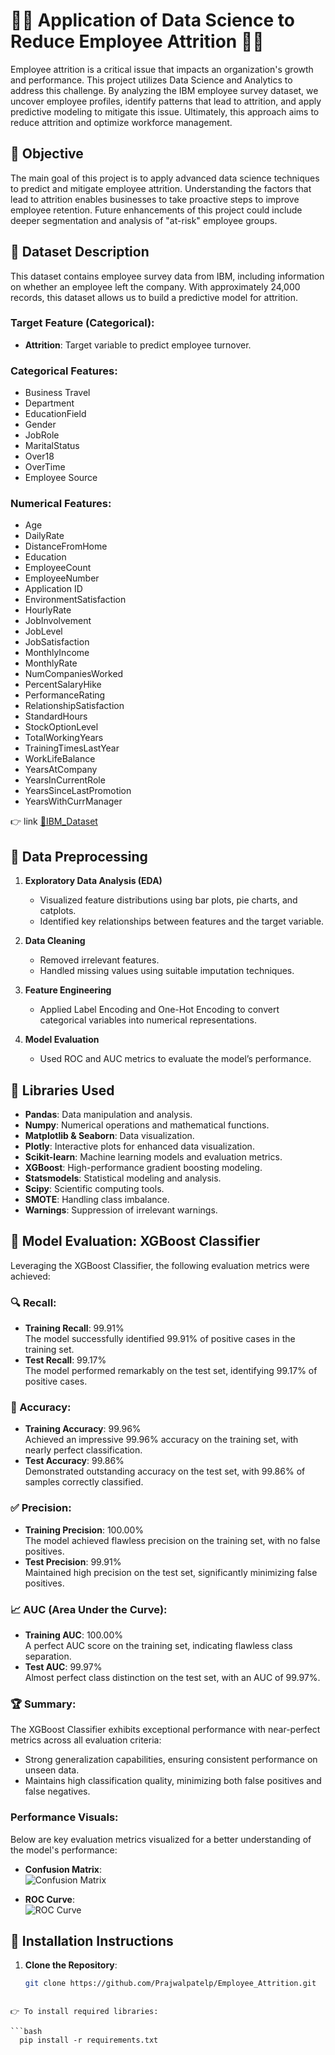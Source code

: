# 👨‍💼 Application of Data Science to Reduce Employee Attrition 👨‍💼

Employee attrition is a critical issue that impacts an organization's growth and performance. This project utilizes Data Science and Analytics to address this challenge. By analyzing the IBM employee survey dataset, we uncover employee profiles, identify patterns that lead to attrition, and apply predictive modeling to mitigate this issue. Ultimately, this approach aims to reduce attrition and optimize workforce management.

## 🚀 Objective

The main goal of this project is to apply advanced data science techniques to predict and mitigate employee attrition. Understanding the factors that lead to attrition enables businesses to take proactive steps to improve employee retention. Future enhancements of this project could include deeper segmentation and analysis of "at-risk" employee groups.

## 🛑 Dataset Description

This dataset contains employee survey data from IBM, including information on whether an employee left the company. With approximately 24,000 records, this dataset allows us to build a predictive model for attrition.

### Target Feature (Categorical):
- **Attrition**: Target variable to predict employee turnover.

### Categorical Features:
- Business Travel
- Department
- EducationField
- Gender
- JobRole
- MaritalStatus
- Over18
- OverTime
- Employee Source

### Numerical Features:
- Age
- DailyRate
- DistanceFromHome
- Education
- EmployeeCount
- EmployeeNumber
- Application ID
- EnvironmentSatisfaction
- HourlyRate
- JobInvolvement
- JobLevel
- JobSatisfaction
- MonthlyIncome
- MonthlyRate
- NumCompaniesWorked
- PercentSalaryHike
- PerformanceRating
- RelationshipSatisfaction
- StandardHours
- StockOptionLevel
- TotalWorkingYears
- TrainingTimesLastYear
- WorkLifeBalance
- YearsAtCompany
- YearsInCurrentRole
- YearsSinceLastPromotion
- YearsWithCurrManager

👉 link  [ 🔗IBM_Dataset](https://www.kaggle.com/datasets/pavansubhasht/ibm-hr-analytics-attrition-dataset)

## 🛑 Data Preprocessing

1. **Exploratory Data Analysis (EDA)**  
   - Visualized feature distributions using bar plots, pie charts, and catplots.  
   - Identified key relationships between features and the target variable.

2. **Data Cleaning**  
   - Removed irrelevant features.  
   - Handled missing values using suitable imputation techniques.

3. **Feature Engineering**  
   - Applied Label Encoding and One-Hot Encoding to convert categorical variables into numerical representations.

4. **Model Evaluation**  
   - Used ROC and AUC metrics to evaluate the model’s performance.

## 🛑 Libraries Used

- **Pandas**: Data manipulation and analysis.
- **Numpy**: Numerical operations and mathematical functions.
- **Matplotlib & Seaborn**: Data visualization.
- **Plotly**: Interactive plots for enhanced data visualization.
- **Scikit-learn**: Machine learning models and evaluation metrics.
- **XGBoost**: High-performance gradient boosting modeling.
- **Statsmodels**: Statistical modeling and analysis.
- **Scipy**: Scientific computing tools.
- **SMOTE**: Handling class imbalance.
- **Warnings**: Suppression of irrelevant warnings.

## 🛑 Model Evaluation: XGBoost Classifier

Leveraging the XGBoost Classifier, the following evaluation metrics were achieved:

### 🔍 Recall:
- **Training Recall**: 99.91%  
  The model successfully identified 99.91% of positive cases in the training set.
- **Test Recall**: 99.17%  
  The model performed remarkably on the test set, identifying 99.17% of positive cases.

### 🎯 Accuracy:
- **Training Accuracy**: 99.96%  
  Achieved an impressive 99.96% accuracy on the training set, with nearly perfect classification.
- **Test Accuracy**: 99.86%  
  Demonstrated outstanding accuracy on the test set, with 99.86% of samples correctly classified.

### ✅ Precision:
- **Training Precision**: 100.00%  
  The model achieved flawless precision on the training set, with no false positives.
- **Test Precision**: 99.91%  
  Maintained high precision on the test set, significantly minimizing false positives.

### 📈 AUC (Area Under the Curve):
- **Training AUC**: 100.00%  
  A perfect AUC score on the training set, indicating flawless class separation.
- **Test AUC**: 99.97%  
  Almost perfect class distinction on the test set, with an AUC of 99.97%.

### 🏆 Summary:
The XGBoost Classifier exhibits exceptional performance with near-perfect metrics across all evaluation criteria:
- Strong generalization capabilities, ensuring consistent performance on unseen data.
- Maintains high classification quality, minimizing both false positives and false negatives.

### Performance Visuals:
Below are key evaluation metrics visualized for a better understanding of the model's performance:

- **Confusion Matrix**:  
  ![Confusion Matrix](YOUR_IMAGE_PATH/confusion_matrix.png)

- **ROC Curve**:  
  ![ROC Curve](YOUR_IMAGE_PATH/roc_curve.png)

## 🛑 Installation Instructions

1. **Clone the Repository**:
   ```bash
   git clone https://github.com/Prajwalpatelp/Employee_Attrition.git
```

👉 To install required libraries:

```bash
  pip install -r requirements.txt
```
